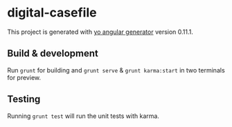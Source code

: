# digital-casefile

This project is generated with [yo angular generator](https://github.com/yeoman/generator-angular)
version 0.11.1.

## Build & development

Run `grunt` for building and `grunt serve` & `grunt karma:start` in two terminals for preview.

## Testing

Running `grunt test` will run the unit tests with karma.
